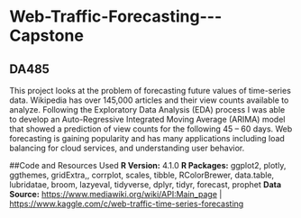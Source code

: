 # Web-Traffic-Forecasting---Capstone
## DA485

This project looks at the problem of forecasting future values of time-series data. Wikipedia has over 145,000 articles and their view counts available to analyze. Following the Exploratory Data Analysis (EDA) process I was able to develop an Auto-Regressive Integrated Moving Average (ARIMA) model that showed a prediction of view counts for the following 45 – 60 days. Web forecasting is gaining popularity and has many applications including load balancing for cloud services, and understanding user behavior.

##Code and Resources Used
**R Version:** 4.1.0
**R Packages:** ggplot2, plotly, ggthemes, gridExtra,, corrplot, scales, tibble, RColorBrewer, data.table, lubridatae, broom, lazyeval, tidyverse, dplyr, tidyr, forecast, prophet
**Data Source:** https://www.mediawiki.org/wiki/API:Main_page | https://www.kaggle.com/c/web-traffic-time-series-forecasting

